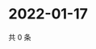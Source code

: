 # 2022-01-17

共 0 条

<!-- BEGIN WEIBO -->
<!-- 最后更新时间 Mon Jan 17 2022 07:11:52 GMT+0800 (China Standard Time) -->

<!-- END WEIBO -->
